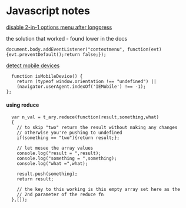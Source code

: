 # Javascript notes

[disable 2-in-1 options menu after longpress](https://stackoverflow.com/questions/381795/how-to-disable-right-click-context-menu-in-javascript)

the solution that worked - found lower in the docs
```
document.body.addEventListener("contextmenu", function(evt){evt.preventDefault();return false;});
```

[detect mobile devices](https://coderwall.com/p/i817wa/one-line-function-to-detect-mobile-devices-with-javascript)
```
  function isMobileDevice() {
    return (typeof window.orientation !== "undefined") ||
    (navigator.userAgent.indexOf('IEMobile') !== -1);
};
```

#### using reduce
```
  var n_val = t_ary.reduce(function(result,something,what)
  {
    // to skip "two" return the result without making any changes
    // otherwise you're pushing to undefined
    if(something == "two"){return result;};

    // let mesee the array values
    console.log("result = ",result);
    console.log("something = ",something);
    console.log("what =",what);

    result.push(something);
    return result;

    // the key to this working is this empty array set here as the
    // 2nd parameter of the reduce fn
  },[]);

```
